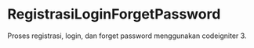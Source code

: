# RegistrasiLoginForgetPassword
Proses registrasi, login, dan forget password menggunakan codeigniter 3.
